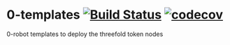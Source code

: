 # 0-templates  [![Build Status](https://travis-ci.org/threefoldtoken/0-templates.svg?branch=master)](https://travis-ci.org/threefoldtoken/0-templates) [![codecov](https://codecov.io/gh/threefoldtoken/0-templates/branch/master/graph/badge.svg)](https://codecov.io/gh/threefoldtoken/0-templates)
0-robot templates to deploy the threefold token nodes
